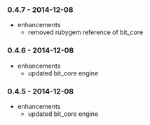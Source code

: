 ### 0.4.7 - 2014-12-08

* enhancements
  * removed rubygem reference of bit_core

### 0.4.6 - 2014-12-08

* enhancements
  * updated bit_core engine

### 0.4.5 - 2014-12-08

* enhancements
  * updated bit_core engine